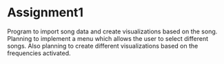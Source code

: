 # Assignment1
Program to import song data and create visualizations based on the song. Planning to implement a menu which allows the user to select different songs. Also planning to create different visualizations based on the frequencies activated.
